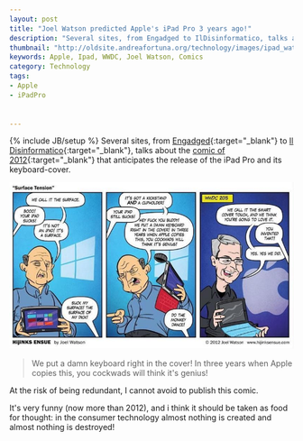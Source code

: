 ```yaml
---
layout: post
title: "Joel Watson predicted Apple's iPad Pro 3 years ago!"
description: "Several sites, from Engadged to IlDisinformatico, talks about the 2012's comic that anticipates the release of the iPad Pro and its keyboard-cover."
thumbnail: "http://oldsite.andreafortuna.org/technology/images/ipad_watson.jpg"
keywords: Apple, Ipad, WWDC, Joel Watson, Comics
category: Technology
tags: 
- Apple
- iPadPro


---
```

{% include JB/setup %}
Several sites, from [Engadged](http://www.engadget.com/2015/09/09/comic-predicted-ipad-pro-keyboard/){:target="_blank"} to [Il Disinformatico](http://attivissimo.blogspot.it/2015/09/apple-presenta-la-sua-nuova-gamma-di.html){:target="_blank"}, talks about the [comic of 2012](http://hijinksensue.com/comic/surface-tension/){:target="_blank"} that anticipates the release of the iPad Pro and its keyboard-cover.

![iPadPro](/technology/images/ipad_watson.jpg)
<!-- more -->

>We put a damn keyboard right in the cover! In three years when Apple copies this, you cockwads will think it's genius!

At the risk of being redundant, I cannot avoid to publish this comic.

It's very funny (now more than 2012), and i think it should be taken as food for thought: in the consumer technology almost nothing is created and almost nothing is destroyed!